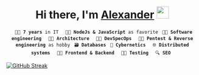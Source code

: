 <h1 align="center">Hi there, I'm <a href="https://daniilshat.ru/" target="_blank">Alexander</a> 
<img src="https://github.com/sashapop10/sashapop10/imgs/Hi.gif" height="32"/></h1>

<div  align="center">
  <code> 🐱‍💻 <b>7 years</b> in IT </code>
  <code> 🐱‍🐉 <b>NodeJs & JavaScript</b> as favorite</code>
  <code> 🐱‍👓 <b>Software engineering</b> </code>
  <code> 🐱‍🏍 <b>Architecture</b> </code>
  <code> 🐱‍🚀 <b>DevSpecOps</b> </code>
  <code> 🐱‍👤 <b>Pentest & Reverse engineering</b> as hobby</code>
  <code> 🗃️ <b>Databases</b></code>
  <code> 🦾 <b>Cybernetics</b> </code>
  <code> 🌐 <b>Distributed systems</b> </code>
  <code> 👨‍🍳 <b>Frontend & Backend</b> </code>
  <code> 👨‍🔬 <b>Testing</b> </code>
  <code> 🔍 <b>SEO</b> </code>
</div>

[![GitHub Streak](https://streak-stats.demolab.com?user=sashapop10&theme=icegray&hide_border=true&border_radius=0)](https://git.io/streak-stats)